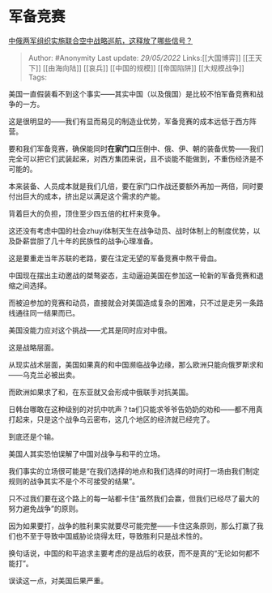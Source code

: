 # 军备竞赛
[中俄两军组织实施联合空中战略巡航，这释放了哪些信号？](https://www.zhihu.com/question/534374967/answer/2500090239)

> Author: #Anonymity
> Last update: *29/05/2022*
> Links:[[大国博弈]] [[王天下]] [[由海向陆]] [[哀兵]] [[中国的规模]] [[帝国陷阱]] [[大规模战争]]
> Tags:

美国一直假装看不到这个事实——其实中国（以及俄国）是比较不怕军备竞赛和战争的一方。

这是很明显的——我们有显而易见的制造业优势，军备竞赛的成本远低于西方阵营。

要和我们军备竞赛，确保能同时**在家门口**压倒中、俄、伊、朝的装备优势——我们完全可以把它们武装起来，对西方集团来说，且不谈能不能做到，不重伤经济是不可能的。

本来装备、人员成本就是我们几倍，要在家门口作战还要额外再加一两倍，同时要付出巨大的成本，挤出足以满足这个需求的产能。

背着巨大的负担，顶住至少四五倍的杠杆来竞争。

这还没有考虑中国的社会zhuyi体制天生在战争动员、战时体制上的制度优势，以及卧薪尝胆了几十年的民族性的战争心理准备。

这是要重走当年苏联的老路，要在注定无望的军备竞赛中熬干骨血。

中国现在摆出主动邀战的桀骜姿态，主动逼迫美国在参加这一轮新的军备竞赛和退缩之间选择。

而被迫参加的竞赛和动员，直接就会对美国造成复杂的困难，只不过是走另一条路线通往同一结果而已。

美国没能力应对这个挑战——尤其是同时应对中俄。

这是战略层面。

从现实战术层面，美国如果真的和中国濒临战争边缘，那么欧洲只能向俄罗斯求和——乌克兰必被出卖。

而欧洲如果求了和，在东亚就又会形成中俄联手对抗美国。

日韩台哪敢在这种级别的对抗中吭声？ta们只能求爷爷告奶奶的劝和——都不用真打起来，只是这个战争乌云密布，这几个地区的经济就已经完了。

到底还是个输。

美国人其实恐怕误解了中国对战争与和平的立场。

我们事实的立场很可能是“在我们选择的地点和我们选择的时间打一场由我们制定规则的战争其实不是个不可接受的结果”。

只不过我们要在这个路上的每一站都卡住“虽然我们会赢，但我们已经尽了最大的努力避免战争”的原则。

因为如果要打，战争的胜利果实就要尽可能完整——卡住这条原则，那么打赢了我们也不至于导致中国威胁论烧得太旺，导致胜利只是战术性的。

换句话说，中国的和平追求主要考虑的是战后的收获，而不是真的“无论如何都不能打”。

误读这一点，对美国后果严重。

